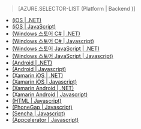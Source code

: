 > [AZURE.SELECTOR-LIST (Platform | Backend )]

-   [(iOS | .NET)][(iOS | .NET)]
-   [(iOS | JavaScript)][(iOS | JavaScript)]
-   [(Windows 스토어 C# | .NET)][(Windows 스토어 C# | .NET)]
-   [(Windows 스토어 C# | Javascript)][(Windows 스토어 C# | Javascript)]
-   [(Windows 스토어 JavaScript | .NET)][(Windows 스토어 JavaScript | .NET)]
-   [(Windows 스토어 JavaScript | Javascript)][(Windows 스토어 JavaScript | Javascript)]
-   [(Android | .NET)][(Android | .NET)]
-   [(Android | Javascript)][(Android | Javascript)]
-   [(Xamarin iOS | .NET)][(Xamarin iOS | .NET)]
-   [(Xamarin iOS | Javascript)][(Xamarin iOS | Javascript)]
-   [(Xamarin Android | .NET)][(Xamarin Android | .NET)]
-   [(Xamarin Android | Javascript)][(Xamarin Android | Javascript)]
-   [(HTML | Javascript)][(HTML | Javascript)]
-   [(PhoneGap | Javascript)][(PhoneGap | Javascript)]
-   [(Sencha | Javascript)][(Sencha | Javascript)]
-   [(Appcelerator | Javascript)][(Appcelerator | Javascript)]

  [(iOS | .NET)]: /ko-kr/documentation/articles/mobile-services-dotnet-backend-ios-get-started/
  [(iOS | JavaScript)]: /ko-kr/documentation/articles/mobile-services-ios-get-started/
  [(Windows 스토어 C# | .NET)]: /ko-kr/documentation/articles/mobile-services-dotnet-backend-windows-store-dotnet-get-started/
  [(Windows 스토어 C# | Javascript)]: /ko-kr/documentation/articles/mobile-services-javascript-backend-windows-store-dotnet-get-started/
  [(Windows 스토어 JavaScript | .NET)]: /ko-kr/documentation/articles/mobile-services-dotnet-backend-windows-store-javascript-get-started/
  [(Windows 스토어 JavaScript | Javascript)]: /ko-kr/documentation/articles/mobile-services-javascript-backend-windows-store-javascript-get-started/
  [(Android | .NET)]: /ko-kr/documentation/articles/mobile-services-dotnet-backend-android-get-started/
  [(Android | Javascript)]: /ko-kr/documentation/articles/mobile-services-android-get-started/
  [(Xamarin iOS | .NET)]: /ko-kr/documentation/articles/mobile-services-dotnet-backend-xamarin-ios-get-started/
  [(Xamarin iOS | Javascript)]: /ko-kr/documentation/articles/partner-xamarin-mobile-services-ios-get-started/
  [(Xamarin Android | .NET)]: /ko-kr/documentation/articles/mobile-services-dotnet-backend-xamarin-android-get-started/
  [(Xamarin Android | Javascript)]: /ko-kr/documentation/articles/partner-xamarin-mobile-services-android-get-started/
  [(HTML | Javascript)]: /ko-kr/documentation/articles/mobile-services-html-get-started/
  [(PhoneGap | Javascript)]: /ko-kr/documentation/articles/mobile-services-javascript-backend-phonegap-get-started/
  [(Sencha | Javascript)]: /ko-kr/documentation/articles/partner-sencha-mobile-services-get-started/
  [(Appcelerator | Javascript)]: /ko-kr/documentation/articles/partner-appcelerator-mobile-services-javascript-backend-appcelerator-get-started/
